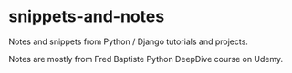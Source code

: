 # snippets-and-notes
Notes and snippets from Python / Django tutorials and projects. 

Notes are mostly from Fred Baptiste Python DeepDive course on Udemy.
